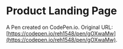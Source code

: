 # Product Landing Page

A Pen created on CodePen.io. Original URL: [https://codepen.io/reh1548/pen/gOXwaMw](https://codepen.io/reh1548/pen/gOXwaMw).

